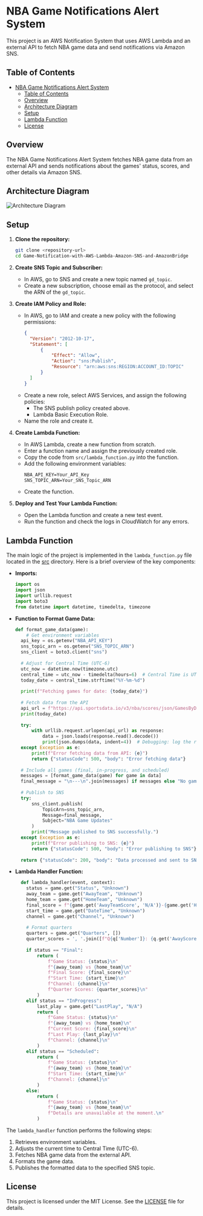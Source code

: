 # NBA Game Notifications Alert System 

This project is an AWS Notification System that uses AWS Lambda and an external API to fetch NBA game data and send notifications via Amazon SNS.

## Table of Contents

- [NBA Game Notifications Alert System](#nba-game-notifications-alert-system)
  - [Table of Contents](#table-of-contents)
  - [Overview](#overview)
  - [Architecture Diagram](#architecture-diagram)
  - [Setup](#setup)
  - [Lambda Function](#lambda-function)
  - [License](#license)

## Overview 

The NBA Game Notifications Alert System fetches NBA game data from an external API and sends notifications about the games' status, scores, and other details via Amazon SNS.

## Architecture Diagram
![Architecture Diagram](img/architecture.drawio)

## Setup

1. **Clone the repository:**
    ```sh
    git clone <repository-url>
    cd Game-Notification-with-AWS-Lambda-Amazon-SNS-and-AmazonBridge
    ```

2. **Create SNS Topic and Subscriber:**
    - In AWS, go to SNS and create a new topic named `gd_topic`.
    - Create a new subscription, choose email as the protocol, and select the ARN of the `gd_topic`.

3. **Create IAM Policy and Role:**
    - In AWS, go to IAM and create a new policy with the following permissions:
        ```json
        {
          "Version": "2012-10-17",
          "Statement": [
              {
                  "Effect": "Allow",
                  "Action": "sns:Publish",
                  "Resource": "arn:aws:sns:REGION:ACCOUNT_ID:TOPIC"
              }
          ]
        }
        ```
    - Create a new role, select AWS Services, and assign the following policies:
        - The SNS publish policy created above.
        - Lambda Basic Execution Role.
    - Name the role and create it.

4. **Create Lambda Function:**
    - In AWS Lambda, create a new function from scratch.
    - Enter a function name and assign the previously created role.
    - Copy the code from `src/lambda_function.py` into the function.
    - Add the following environment variables:
        ```txt
        NBA_API_KEY=Your_API_Key
        SNS_TOPIC_ARN=Your_SNS_Topic_ARN
        ```
    - Create the function.

5. **Deploy and Test Your Lambda Function:**
    - Open the Lambda function and create a new test event.
    - Run the function and check the logs in CloudWatch for any errors.

## Lambda Function

The main logic of the project is implemented in the `lambda_function.py` file located in the [src](http://_vscodecontentref_/1) directory. Here is a brief overview of the key components:

- **Imports:**
    ```python
    import os
    import json
    import urllib.request
    import boto3
    from datetime import datetime, timedelta, timezone
    ```

- **Function to Format Game Data:**
    ```python
    def format_game_data(game):
        # Get environment variables
      api_key = os.getenv("NBA_API_KEY")
      sns_topic_arn = os.getenv("SNS_TOPIC_ARN")
      sns_client = boto3.client("sns")
      
      # Adjust for Central Time (UTC-6)
      utc_now = datetime.now(timezone.utc)
      central_time = utc_now - timedelta(hours=6)  # Central Time is UTC-6
      today_date = central_time.strftime("%Y-%m-%d")
      
      print(f"Fetching games for date: {today_date}")
      
      # Fetch data from the API
      api_url = f"https://api.sportsdata.io/v3/nba/scores/json/GamesByDate/{today_date}?key={api_key}"
      print(today_date)
      
      try:
          with urllib.request.urlopen(api_url) as response:
              data = json.loads(response.read().decode())
              print(json.dumps(data, indent=4))  # Debugging: log the raw data
      except Exception as e:
          print(f"Error fetching data from API: {e}")
          return {"statusCode": 500, "body": "Error fetching data"}
      
      # Include all games (final, in-progress, and scheduled)
      messages = [format_game_data(game) for game in data]
      final_message = "\n---\n".join(messages) if messages else "No games available for today."
      
      # Publish to SNS
      try:
          sns_client.publish(
              TopicArn=sns_topic_arn,
              Message=final_message,
              Subject="NBA Game Updates"
          )
          print("Message published to SNS successfully.")
      except Exception as e:
          print(f"Error publishing to SNS: {e}")
          return {"statusCode": 500, "body": "Error publishing to SNS"}
      
      return {"statusCode": 200, "body": "Data processed and sent to SNS"}
    ```

- **Lambda Handler Function:**
    ```python
      def lambda_handler(event, context):
        status = game.get("Status", "Unknown")
        away_team = game.get("AwayTeam", "Unknown")
        home_team = game.get("HomeTeam", "Unknown")
        final_score = f"{game.get('AwayTeamScore', 'N/A')}-{game.get('HomeTeamScore', 'N/A')}"
        start_time = game.get("DateTime", "Unknown")
        channel = game.get("Channel", "Unknown")
        
        # Format quarters
        quarters = game.get("Quarters", [])
        quarter_scores = ', '.join([f"Q{q['Number']}: {q.get('AwayScore', 'N/A')}-{q.get('HomeScore', 'N/A')}" for q in quarters])
        
        if status == "Final":
            return (
                f"Game Status: {status}\n"
                f"{away_team} vs {home_team}\n"
                f"Final Score: {final_score}\n"
                f"Start Time: {start_time}\n"
                f"Channel: {channel}\n"
                f"Quarter Scores: {quarter_scores}\n"
            )
        elif status == "InProgress":
            last_play = game.get("LastPlay", "N/A")
            return (
                f"Game Status: {status}\n"
                f"{away_team} vs {home_team}\n"
                f"Current Score: {final_score}\n"
                f"Last Play: {last_play}\n"
                f"Channel: {channel}\n"
            )
        elif status == "Scheduled":
            return (
                f"Game Status: {status}\n"
                f"{away_team} vs {home_team}\n"
                f"Start Time: {start_time}\n"
                f"Channel: {channel}\n"
            )
        else:
            return (
                f"Game Status: {status}\n"
                f"{away_team} vs {home_team}\n"
                f"Details are unavailable at the moment.\n"
            )
    ```

The `lambda_handler` function performs the following steps:
1. Retrieves environment variables.
2. Adjusts the current time to Central Time (UTC-6).
3. Fetches NBA game data from the external API.
4. Formats the game data.
5. Publishes the formatted data to the specified SNS topic.

## License

This project is licensed under the MIT License. See the [LICENSE](http://_vscodecontentref_/2) file for details.
